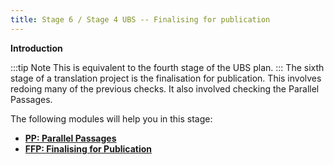 ```yaml
---
title: Stage 6 / Stage 4 UBS -- Finalising for publication
---
```

**Introduction**

:::tip Note 
This is equivalent to the fourth stage of the UBS plan.
:::
The sixth stage of a translation project is the finalisation for publication. This involves redoing many of the previous checks.
It also involved checking the Parallel Passages.

The following modules will help you in this stage:

-   [**PP: Parallel Passages**](Stage-6/PP)
-   [**FFP: Finalising for Publication**](Stage-6/FFP)

